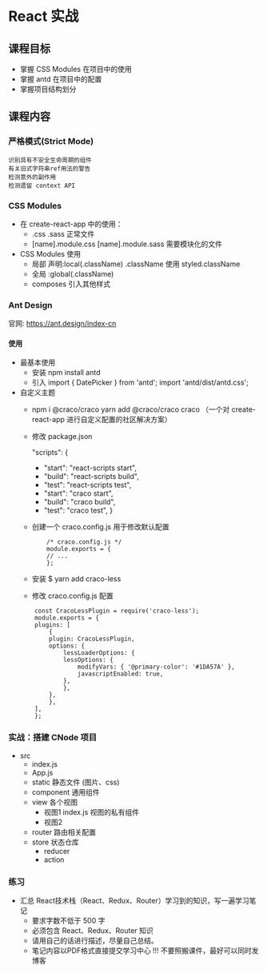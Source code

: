 # React 实战
## 课程目标
- 掌握 CSS Modules 在项目中的使用
- 掌握 antd 在项目中的配置
- 掌握项目结构划分

## 课程内容
### 严格模式(Strict Mode)
    识别具有不安全生命周期的组件
    有关旧式字符串ref用法的警告
    检测意外的副作用
    检测遗留 context API

### CSS Modules
- 在 create-react-app 中的使用：
    - .css .sass 正常文件
    - [name].module.css [name].module.sass 需要模块化的文件
- CSS Modules 使用
    - 局部 声明:local(.className) .className 使用 styled.className 
    - 全局 :global(.className)
    - composes 引入其他样式

### Ant Design

官网: https://ant.design/index-cn

#### 使用

- 最基本使用
    - 安装 npm install antd
    - 引入
        import { DatePicker } from 'antd';
        import 'antd/dist/antd.css';
- 自定义主题
    - npm i @craco/craco   yarn add @craco/craco
        craco （一个对 create-react-app 进行自定义配置的社区解决方案）
    - 修改 package.json
        
        "scripts": {
        -   "start": "react-scripts start",
        -   "build": "react-scripts build",
        -   "test": "react-scripts test",
        +   "start": "craco start",
        +   "build": "craco build",
        +   "test": "craco test",
        }
    - 创建一个 craco.config.js 用于修改默认配置
        ```
            /* craco.config.js */
            module.exports = {
            // ...
            };
        ``` 
    - 安装 $ yarn add craco-less
    - 修改 craco.config.js 配置
    ```
        const CracoLessPlugin = require('craco-less');
        module.exports = {
        plugins: [
            {
            plugin: CracoLessPlugin,
            options: {
                lessLoaderOptions: {
                lessOptions: {
                    modifyVars: { '@primary-color': '#1DA57A' },
                    javascriptEnabled: true,
                },
                },
            },
            },
        ],
        };
    ```
       

### 实战：搭建 CNode 项目
- src
    - index.js
    - App.js
    - static 静态文件 (图片、css)
    - component 通用组件
    - view 各个视图
        - 视图1
            index.js
            视图的私有组件
        - 视图2
    - router 路由相关配置
    - store 状态仓库
        - reducer
        - action

### 练习
- 汇总 React技术栈（React、Redux、Router）学习到的知识，写一遍学习笔记
    - 要求字数不低于 500 字
    - 必须包含 React、Redux、Router 知识
    - 请用自己的话进行描述，尽量自己总结。
    - 笔记内容以PDF格式直接提交学习中心
!!! 不要照搬课件，最好可以同时发博客

























